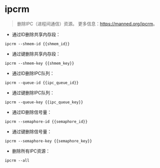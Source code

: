 # ipcrm

> 删除IPC（进程间通信）资源。
> 更多信息：<https://manned.org/ipcrm>。

- 通过ID删除共享内存段：

`ipcrm --shmem-id {{shmem_id}}`

- 通过键删除共享内存段：

`ipcrm --shmem-key {{shmem_key}}`

- 通过ID删除IPC队列：

`ipcrm --queue-id {{ipc_queue_id}}`

- 通过键删除IPC队列：

`ipcrm --queue-key {{ipc_queue_key}}`

- 通过ID删除信号量：

`ipcrm --semaphore-id {{semaphore_id}}`

- 通过键删除信号量：

`ipcrm --semaphore-key {{semaphore_key}}`

- 删除所有IPC资源：

`ipcrm --all`